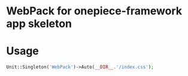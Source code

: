 WebPack for onepiece-framework app skeleton
===

# Usage

```php
Unit::Singleton('WebPack')->Auto(__DIR__.'/index.css');
```
